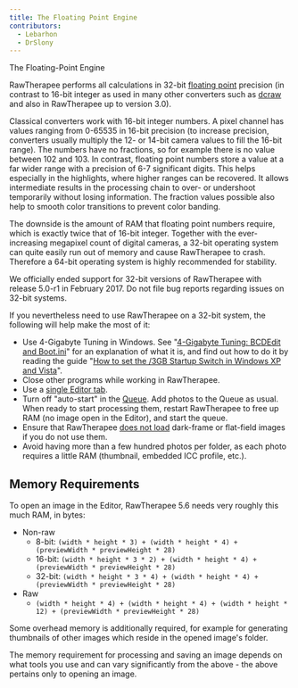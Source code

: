```yaml
---
title: The Floating Point Engine
contributors:
  - Lebarhon
  - DrSlony
---
```


<div class="pagetitle">

The Floating-Point Engine

</div>

RawTherapee performs all calculations in 32-bit [floating
point](https://en.wikipedia.org/wiki/Floating_point) precision (in
contrast to 16-bit integer as used in many other converters such as
[dcraw](https://en.wikipedia.org/wiki/Dcraw) and also in RawTherapee up
to version 3.0).

Classical converters work with 16-bit integer numbers. A pixel channel
has values ranging from 0-65535 in 16-bit precision (to increase
precision, converters usually multiply the 12- or 14-bit camera values
to fill the 16-bit range). The numbers have no fractions, so for example
there is no value between 102 and 103. In contrast, floating point
numbers store a value at a far wider range with a precision of 6-7
significant digits. This helps especially in the highlights, where
higher ranges can be recovered. It allows intermediate results in the
processing chain to over- or undershoot temporarily without losing
information. The fraction values possible also help to smooth color
transitions to prevent color banding.

The downside is the amount of RAM that floating point numbers require,
which is exactly twice that of 16-bit integer. Together with the
ever-increasing megapixel count of digital cameras, a 32-bit operating
system can quite easily run out of memory and cause RawTherapee to
crash. Therefore a 64-bit operating system is highly recommended for
stability.

We officially ended support for 32-bit versions of RawTherapee with
release 5.0-r1 in February 2017. Do not file bug reports regarding
issues on 32-bit systems.

If you nevertheless need to use RawTherapee on a 32-bit system, the
following will help make the most of it:

- Use 4-Gigabyte Tuning in Windows. See "[4-Gigabyte Tuning: BCDEdit and
  Boot.ini](http://msdn.microsoft.com/en-us/library/bb613473%28VS.85%29.aspx)"
  for an explanation of what it is, and find out how to do it by reading
  the guide "[How to set the /3GB Startup Switch in Windows XP and
  Vista](http://avatechsupport.blogspot.se/2008/03/how-to-set-3gb-startup-switch-in.html)".
- Close other programs while working in RawTherapee.
- Use a [single Editor tab](Preferences#Layout.md).
- Turn off "auto-start" in the [Queue](Queue.md). Add photos to
  the Queue as usual. When ready to start processing them, restart
  RawTherapee to free up RAM (no image open in the Editor), and start
  the queue.
- Ensure that RawTherapee [does not
  load](Preferences#Directories.md) dark-frame or flat-field
  images if you do not use them.
- Avoid having more than a few hundred photos per folder, as each photo
  requires a little RAM (thumbnail, embedded ICC profile, etc.).

## Memory Requirements

To open an image in the Editor, RawTherapee 5.6 needs very roughly this
much RAM, in bytes:

- Non-raw
  - 8-bit:
    `(width * height * 3) + (width * height * 4) + (previewWidth * previewHeight * 28)`
  - 16-bit:
    `(width * height * 3 * 2) + (width * height * 4) + (previewWidth * previewHeight * 28)`
  - 32-bit:
    `(width * height * 3 * 4) + (width * height * 4) + (previewWidth * previewHeight * 28)`
- Raw
  - `(width * height * 4) + (width * height * 4) + (width * height * 12) + (previewWidth * previewHeight * 28)`

Some overhead memory is additionally required, for example for
generating thumbnails of other images which reside in the opened image's
folder.

The memory requirement for processing and saving an image depends on
what tools you use and can vary significantly from the above - the above
pertains only to opening an image.

